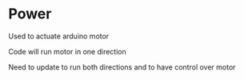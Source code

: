 # Power
Used to actuate arduino motor

Code will run motor in one direction

Need to update to run both directions and to have control over motor
